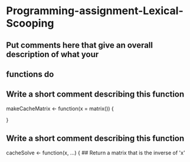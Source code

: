 # Programming-assignment-Lexical-Scooping
## Put comments here that give an overall description of what your
## functions do

## Write a short comment describing this function

makeCacheMatrix <- function(x = matrix()) {

}


## Write a short comment describing this function

cacheSolve <- function(x, ...) {
        ## Return a matrix that is the inverse of 'x'
